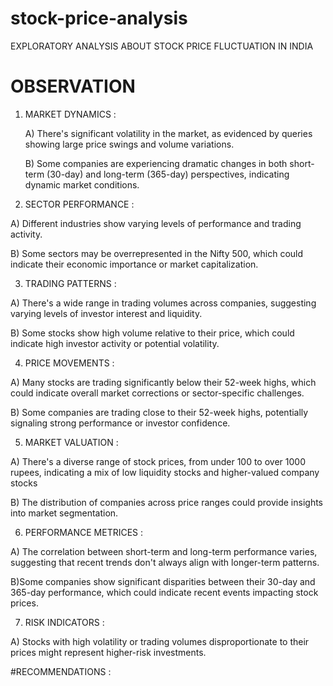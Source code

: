 # stock-price-analysis
EXPLORATORY ANALYSIS ABOUT STOCK PRICE FLUCTUATION IN INDIA
#  OBSERVATION 

1. MARKET DYNAMICS :

   A) There's significant volatility in the market, as evidenced by queries showing large price swings and volume variations.
   
   B) Some companies are experiencing dramatic changes in both short-term (30-day) and long-term (365-day) perspectives, indicating dynamic market conditions.

2) SECTOR PERFORMANCE :

A) Different industries show varying levels of performance and trading activity.

B) Some sectors may be overrepresented in the Nifty 500, which could indicate their economic importance or market capitalization.


3) TRADING PATTERNS :

A) There's a wide range in trading volumes across companies, suggesting varying levels of investor interest and liquidity.

B) Some stocks show high volume relative to their price, which could indicate high investor activity or potential volatility.


4) PRICE MOVEMENTS :

A) Many stocks are trading significantly below their 52-week highs, which could indicate overall market corrections or sector-specific challenges.

B) Some companies are trading close to their 52-week highs, potentially signaling strong performance or investor confidence.


5) MARKET VALUATION :
   
A) There's a diverse range of stock prices, from under 100 to over 1000 rupees, indicating a mix of low liquidity stocks  and higher-valued company stocks 

B) The distribution of companies across price ranges could provide insights into market segmentation.


6) PERFORMANCE METRICES :

A) The correlation between short-term and long-term performance varies, suggesting that recent trends don't always align with longer-term patterns.

B)Some companies show significant disparities between their 30-day and 365-day performance, which could indicate recent events impacting stock prices.

7) RISK INDICATORS :

 A) Stocks with high volatility or trading volumes disproportionate to their prices might represent higher-risk investments.

#RECOMMENDATIONS :



  


































 





 

















 









   




















 



















   


 









